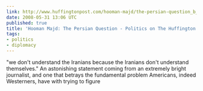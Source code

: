 ```yaml
---
link: http://www.huffingtonpost.com/hooman-majd/the-persian-question_b_104361.html
date: 2008-05-31 13:06 UTC
published: true
title: 'Hooman Majd: The Persian Question - Politics on The Huffington Post'
tags:
- politics
- diplomacy
---
```


"we don't understand the Iranians because the Iranians don't understand themselves." An astonishing statement coming from an extremely bright journalist, and one that betrays the fundamental problem Americans, indeed Westerners, have with trying to figure
